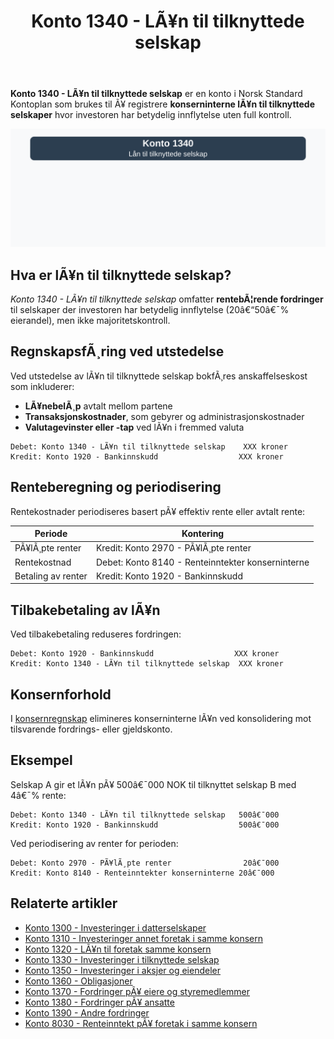 ﻿---
title: "Konto 1340 - LÃ¥n til tilknyttede selskap"
meta_title: "1340-lan-til-tilknyttede-selskap"
meta_description: '**Konto 1340 - LÃ¥n til tilknyttede selskap** er en konto i Norsk Standard Kontoplan som brukes til Ã¥ registrere **konserninterne lÃ¥n til tilknyttede selskape...'
slug: 1340-lan-til-tilknyttede-selskap
type: blog
layout: pages/single
---

**Konto 1340 - LÃ¥n til tilknyttede selskap** er en konto i Norsk Standard Kontoplan som brukes til Ã¥ registrere **konserninterne lÃ¥n til tilknyttede selskaper** hvor investoren har betydelig innflytelse uten full kontroll.

![Illustrasjon av konto 1340 lÃ¥n til tilknyttede selskap](1340-lan-til-tilknyttede-selskap-image.svg)

## Hva er lÃ¥n til tilknyttede selskap?

*Konto 1340 - LÃ¥n til tilknyttede selskap* omfatter **rentebÃ¦rende fordringer** til selskaper der investoren har betydelig innflytelse (20â€“50â€¯% eierandel), men ikke majoritetskontroll.

## RegnskapsfÃ¸ring ved utstedelse

Ved utstedelse av lÃ¥n til tilknyttede selskap bokfÃ¸res anskaffelseskost som inkluderer:

* **LÃ¥nebelÃ¸p** avtalt mellom partene
* **Transaksjonskostnader**, som gebyrer og administrasjonskostnader
* **Valutagevinster eller -tap** ved lÃ¥n i fremmed valuta

```plaintext
Debet: Konto 1340 - LÃ¥n til tilknyttede selskap    XXX kroner
Kredit: Konto 1920 - Bankinnskudd                  XXX kroner
```

## Renteberegning og periodisering

Rentekostnader periodiseres basert pÃ¥ effektiv rente eller avtalt rente:

| Periode               | Kontering                                   |
|-----------------------|----------------------------------------------|
| PÃ¥lÃ¸pte renter        | Kredit: Konto 2970 - PÃ¥lÃ¸pte renter           |
| Rentekostnad          | Debet: Konto 8140 - Renteinntekter konserninterne |
| Betaling av renter    | Kredit: Konto 1920 - Bankinnskudd             |

## Tilbakebetaling av lÃ¥n

Ved tilbakebetaling reduseres fordringen:

```plaintext
Debet: Konto 1920 - Bankinnskudd                  XXX kroner
Kredit: Konto 1340 - LÃ¥n til tilknyttede selskap  XXX kroner
```

## Konsernforhold

I [konsernregnskap](/blogs/regnskap/hva-er-konsern "Hva er Konsern?") elimineres konserninterne lÃ¥n ved konsolidering mot tilsvarende fordrings- eller gjeldskonto.

## Eksempel

Selskap A gir et lÃ¥n pÃ¥ 500â€¯000 NOK til tilknyttet selskap B med 4â€¯% rente:

```plaintext
Debet: Konto 1340 - LÃ¥n til tilknyttede selskap   500â€¯000
Kredit: Konto 1920 - Bankinnskudd                  500â€¯000
```

Ved periodisering av renter for perioden:

```plaintext
Debet: Konto 2970 - PÃ¥lÃ¸pte renter                20â€¯000
Kredit: Konto 8140 - Renteinntekter konserninterne 20â€¯000
```

## Relaterte artikler

* [Konto 1300 - Investeringer i datterselskaper](/blogs/kontoplan/1300-investeringer-i-datterselskaper "Konto 1300 - Investeringer i datterselskaper")
* [Konto 1310 - Investeringer annet foretak i samme konsern](/blogs/kontoplan/1310-investeringer-annet-foretak-i-samme-konsern "Konto 1310 - Investeringer annet foretak i samme konsern")
* [Konto 1320 - LÃ¥n til foretak samme konsern](/blogs/kontoplan/1320-lan-til-foretak-samme-konsern "Konto 1320 - LÃ¥n til foretak samme konsern")
* [Konto 1330 - Investeringer i tilknyttede selskap](/blogs/kontoplan/1330-investeringer-i-tilknyttede-selskap "Konto 1330 - Investeringer i tilknyttede selskap")
* [Konto 1350 - Investeringer i aksjer og eiendeler](/blogs/kontoplan/1350-investeringer-i-aksjer-og-eiendeler "Konto 1350 - Investeringer i aksjer og eiendeler")
* [Konto 1360 - Obligasjoner](/blogs/kontoplan/1360-obligasjoner "Konto 1360 - Obligasjoner")
* [Konto 1370 - Fordringer pÃ¥ eiere og styremedlemmer](/blogs/kontoplan/1370-fordringer-pa-eiere-og-styremedlemmer "Konto 1370 - Fordringer pÃ¥ eiere og styremedlemmer")
* [Konto 1380 - Fordringer pÃ¥ ansatte](/blogs/kontoplan/1380-fordringer-pa-ansatte "Konto 1380 - Fordringer pÃ¥ ansatte")
* [Konto 1390 - Andre fordringer](/blogs/kontoplan/1390-andre-fordringer "Konto 1390 - Andre fordringer")
* [Konto 8030 - Renteinntekt pÃ¥ foretak i samme konsern](/blogs/kontoplan/8030-renteinntekt-pa-foretak-i-samme-konsern "Konto 8030 - Renteinntekt pÃ¥ foretak i samme konsern: RegnskapsfÃ¸ring av konserninterne renteinntekter")

